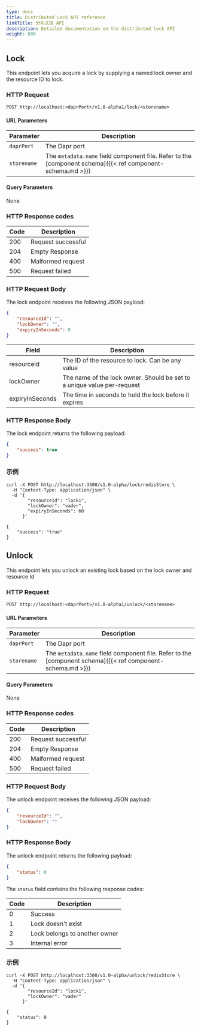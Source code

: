 ```yaml
---
type: docs
title: Distributed Lock API reference
linkTitle: 分布式锁 API
description: Detailed documentation on the distributed lock API
weight: 800
---
```


## Lock

This endpoint lets you acquire a lock by supplying a named lock owner and the resource ID to lock.

### HTTP Request

```
POST http://localhost:<daprPort>/v1.0-alpha1/lock/<storename>
```

#### URL Parameters

| Parameter   | Description                                                                                                                                                                                                       |
| ----------- | ----------------------------------------------------------------------------------------------------------------------------------------------------------------------------------------------------------------- |
| `daprPort`  | The Dapr port                                                                                                                                                                                                     |
| `storename` | The `metadata.name` field component file. Refer to the [component schema]({{< ref component-schema.md >}}) |

#### Query Parameters

None

### HTTP Response codes

| Code | Description        |
| ---- | ------------------ |
| 200  | Request successful |
| 204  | Empty Response     |
| 400  | Malformed request  |
| 500  | Request failed     |

### HTTP Request Body

The lock endpoint receives the following JSON payload:

```json
{
    "resourceId": "",
    "lockOwner": "",
    "expiryInSeconds": 0
}
```

| Field           | Description                                                                             |
| --------------- | --------------------------------------------------------------------------------------- |
| resourceId      | The ID of the resource to lock. Can be any value                        |
| lockOwner       | The name of the lock owner. Should be set to a unique value per-request |
| expiryInSeconds | The time in seconds to hold the lock before it expires                                  |

### HTTP Response Body

The lock endpoint returns the following payload:

```json
{
    "success": true
}
```

### 示例

```shell
curl -X POST http://localhost:3500/v1.0-alpha/lock/redisStore \
  -H "Content-Type: application/json" \
  -d '{
        "resourceId": "lock1",
        "lockOwner": "vader",
        "expiryInSeconds": 60
      }'

{
    "success": "true"
}
```

## Unlock

This endpoint lets you unlock an existing lock based on the lock owner and resource Id

### HTTP Request

```
POST http://localhost:<daprPort>/v1.0-alpha1/unlock/<storename>
```

#### URL Parameters

| Parameter   | Description                                                                                                                                                                                                       |
| ----------- | ----------------------------------------------------------------------------------------------------------------------------------------------------------------------------------------------------------------- |
| `daprPort`  | The Dapr port                                                                                                                                                                                                     |
| `storename` | The `metadata.name` field component file. Refer to the [component schema]({{< ref component-schema.md >}}) |

#### Query Parameters

None

### HTTP Response codes

| Code | Description        |
| ---- | ------------------ |
| 200  | Request successful |
| 204  | Empty Response     |
| 400  | Malformed request  |
| 500  | Request failed     |

### HTTP Request Body

The unlock endpoint receives the following JSON payload:

```json
{
    "resourceId": "",
    "lockOwner": ""
}
```

### HTTP Response Body

The unlock endpoint returns the following payload:

```json
{
    "status": 0
}
```

The `status` field contains the following response codes:

| Code | Description                   |
| ---- | ----------------------------- |
| 0    | Success                       |
| 1    | Lock doesn't exist            |
| 2    | Lock belongs to another owner |
| 3    | Internal error                |

### 示例

```shell
curl -X POST http://localhost:3500/v1.0-alpha/unlock/redisStore \
  -H "Content-Type: application/json" \
  -d '{
        "resourceId": "lock1",
        "lockOwner": "vader"
      }'

{
    "status": 0
}
```
